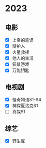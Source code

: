 # 2023

## 电影

- [x] 上帝的笔误 <!-- 1.2 -->
- [x] 辩护人 <!-- 1.22 -->
- [x] 火星救援 <!-- 1.25 -->
- [x] 他人的生活 <!-- 1.27 -->
- [x] 猫鼠游戏 <!-- 2.25 -->
- [x] 万能钥匙 <!-- 3.4 -->

## 电视剧

- [x] 怪奇物语S1-S4 <!-- 1.7 -->
- [x] 神探夏洛克S1 <!-- 1.26 -->
- [ ] 真探S1

## 综艺

- [x] 野生豆